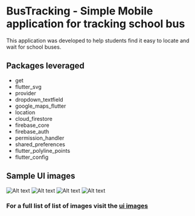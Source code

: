 # BusTracking - Simple Mobile application for tracking school bus

This application was developed to help students find it easy to locate and wait for school buses.

## Packages leveraged
- get
- flutter_svg
- provider
- dropdown_textfield
- google_maps_flutter
- location
- cloud_firestore
- firebase_core
- firebase_auth
- permission_handler
- shared_preferences
- flutter_polyline_points
- flutter_config


## Sample UI images

![Alt text](ui_images/ui-11.jpg)
![Alt text](ui_images/ui-12.jpg)
![Alt text](ui_images/ui-9.jpg)
![Alt text](ui_images/ui-10.jpg)

### For a full list of list of images visit the [ ui images](ui_images)

